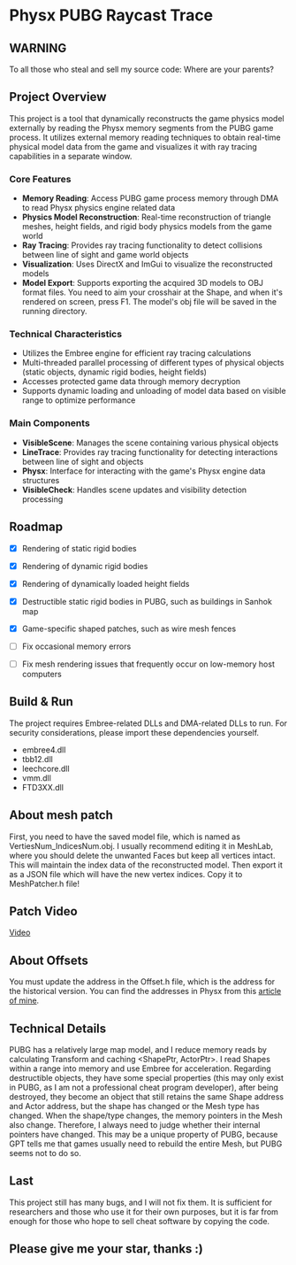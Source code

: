 # Physx PUBG Raycast Trace

## WARNING
To all those who steal and sell my source code: Where are your parents?

## Project Overview

This project is a tool that dynamically reconstructs the game physics model externally by reading the Physx memory segments from the PUBG game process. It utilizes external memory reading techniques to obtain real-time physical model data from the game and visualizes it with ray tracing capabilities in a separate window.

### Core Features

- **Memory Reading**: Access PUBG game process memory through DMA to read Physx physics engine related data
- **Physics Model Reconstruction**: Real-time reconstruction of triangle meshes, height fields, and rigid body physics models from the game world
- **Ray Tracing**: Provides ray tracing functionality to detect collisions between line of sight and game world objects
- **Visualization**: Uses DirectX and ImGui to visualize the reconstructed models
- **Model Export**: Supports exporting the acquired 3D models to OBJ format files. You need to aim your crosshair at the Shape, and when it's rendered on screen, press F1. The model's obj file will be saved in the running directory.

### Technical Characteristics

- Utilizes the Embree engine for efficient ray tracing calculations
- Multi-threaded parallel processing of different types of physical objects (static objects, dynamic rigid bodies, height fields)
- Accesses protected game data through memory decryption
- Supports dynamic loading and unloading of model data based on visible range to optimize performance

### Main Components

- **VisibleScene**: Manages the scene containing various physical objects
- **LineTrace**: Provides ray tracing functionality for detecting interactions between line of sight and objects
- **Physx**: Interface for interacting with the game's Physx engine data structures
- **VisibleCheck**: Handles scene updates and visibility detection processing

## Roadmap
- [x] Rendering of static rigid bodies
- [x] Rendering of dynamic rigid bodies
- [x] Rendering of dynamically loaded height fields
- [x] Destructible static rigid bodies in PUBG, such as buildings in Sanhok map
- [x] Game-specific shaped patches, such as wire mesh fences
- [ ] Fix occasional memory errors
- [ ] Fix mesh rendering issues that frequently occur on low-memory host computers


## Build & Run
The project requires Embree-related DLLs and DMA-related DLLs to run. For security considerations, please import these dependencies yourself.
- embree4.dll
- tbb12.dll
- leechcore.dll
- vmm.dll
- FTD3XX.dll


## About mesh patch
First, you need to have the saved model file, which is named as VertiesNum_IndicesNum.obj. I usually recommend editing it in MeshLab, where you should delete the unwanted Faces but keep all vertices intact. This will maintain the index data of the reconstructed model. Then export it as a JSON file which will have the new vertex indices. Copy it to MeshPatcher.h file!

## Patch Video
[Video](https://youtu.be/tX1Ui28Q1po)

## About Offsets
You must update the address in the Offset.h file, which is the address for the historical version. You can find the addresses in Physx from this [article of mine](https://super-timimus-838.notion.site/PhysX-6eccab27717c47d09a07917c4640e386?pvs=74).


## Technical Details

PUBG has a relatively large map model, and I reduce memory reads by calculating Transform and caching <ShapePtr, ActorPtr>. I read Shapes within a range into memory and use Embree for acceleration. Regarding destructible objects, they have some special properties (this may only exist in PUBG, as I am not a professional cheat program developer), after being destroyed, they become an object that still retains the same Shape address and Actor address, but the shape has changed or the Mesh type has changed. When the shape/type changes, the memory pointers in the Mesh also change. Therefore, I always need to judge whether their internal pointers have changed. This may be a unique property of PUBG, because GPT tells me that games usually need to rebuild the entire Mesh, but PUBG seems not to do so.


## Last
This project still has many bugs, and I will not fix them. It is sufficient for researchers and those who use it for their own purposes, but it is far from enough for those who hope to sell cheat software by copying the code.


## Please give me your star, thanks :)
